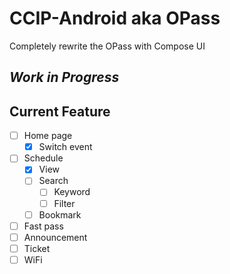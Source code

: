 # CCIP-Android aka OPass

Completely rewrite the OPass with Compose UI

## _**Work in Progress**_

## Current Feature

- [ ] Home page
  - [x] Switch event
- [ ] Schedule
  - [x] View
  - [ ] Search
    - [ ] Keyword
    - [ ] Filter
  - [ ] Bookmark
- [ ] Fast pass
- [ ] Announcement
- [ ] Ticket
- [ ] WiFi
